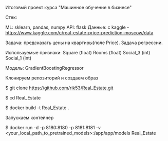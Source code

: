 Итоговый проект курса "Машинное обучение в бизнесе"

Стек:

ML: sklearn, pandas, numpy API: flask Данные: с kaggle - https://www.kaggle.com/c/real-estate-price-prediction-moscow/data

Задача: предсказать цены на квартиры(поле Price). Задача регрессии.

Используемые признаки:
Square (float)
Rooms (float)
Social_3 (int)
Social_1 (int)


Модель: GradientBoostingRegressor

Клонируем репозиторий и создаем образ

$ git clone https://github.com/rik53/Real_Estate.git

$ cd Real_Estate

$ docker build -t Real_Estate .

Запускаем контейнер

$ docker run -d -p 8180:8180 -p 8181:8181 -v <your_local_path_to_pretrained_models>:/app/app/models Real_Estate